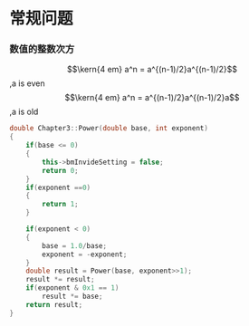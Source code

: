 # 常规问题

### 数值的整数次方

$$\kern{4 em} a^n = a^{(n-1)/2}a^{(n-1)/2}$$,a is even  
$$\kern{4 em} a^n = a^{(n-1)/2}a^{(n-1)/2}a$$,a is old

```cpp
double Chapter3::Power(double base, int exponent)
{
	if(base <= 0)
	{
		this->bmInvideSetting = false;
		return 0;
	}
	if(exponent ==0)
	{
		return 1;
	}

	if(exponent < 0)
	{
		base = 1.0/base;
		exponent = -exponent;
	}
	double result = Power(base, exponent>>1);
	result *= result;
	if(exponent & 0x1 == 1)
		result *= base;
	return result;
}
```



